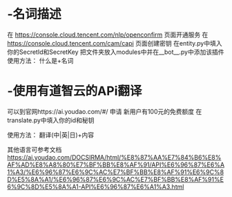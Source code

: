 # -名词描述
在 https://console.cloud.tencent.com/nlp/openconfirm 页面开通服务
在 https://console.cloud.tencent.com/cam/capi 页面创建密钥
在entity.py中填入你的SecretId和SecretKey
把文件夹放入modules中并在__bot__.py中添加该插件
使用方法：
    什么是+名词


# -使用有道智云的APi翻译
可以到官网https://ai.youdao.com/#/     申请 新用户有100元的免费额度
在translate.py中填入你的id和秘钥

使用方法：
翻译(中|英|日)+内容

其他语言可参考文档
https://ai.youdao.com/DOCSIRMA/html/%E8%87%AA%E7%84%B6%E8%AF%AD%E8%A8%80%E7%BF%BB%E8%AF%91/API%E6%96%87%E6%A1%A3/%E6%96%87%E6%9C%AC%E7%BF%BB%E8%AF%91%E6%9C%8D%E5%8A%A1/%E6%96%87%E6%9C%AC%E7%BF%BB%E8%AF%91%E6%9C%8D%E5%8A%A1-API%E6%96%87%E6%A1%A3.html


